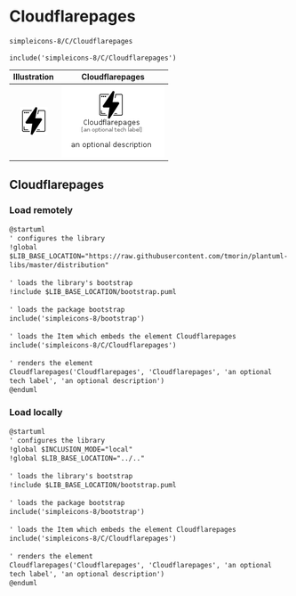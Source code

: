 # Cloudflarepages


```text
simpleicons-8/C/Cloudflarepages
```

```text
include('simpleicons-8/C/Cloudflarepages')
```



| Illustration | Cloudflarepages |
| :---: | :---: |
| ![illustration for Illustration](../../simpleicons-8/C/Cloudflarepages.png) | ![illustration for Cloudflarepages](../../simpleicons-8/C/Cloudflarepages.Local.png) |




## Cloudflarepages

### Load remotely
```plantuml
@startuml
' configures the library
!global $LIB_BASE_LOCATION="https://raw.githubusercontent.com/tmorin/plantuml-libs/master/distribution"

' loads the library's bootstrap
!include $LIB_BASE_LOCATION/bootstrap.puml

' loads the package bootstrap
include('simpleicons-8/bootstrap')

' loads the Item which embeds the element Cloudflarepages
include('simpleicons-8/C/Cloudflarepages')

' renders the element
Cloudflarepages('Cloudflarepages', 'Cloudflarepages', 'an optional tech label', 'an optional description')
@enduml
```

### Load locally
```plantuml
@startuml
' configures the library
!global $INCLUSION_MODE="local"
!global $LIB_BASE_LOCATION="../.."

' loads the library's bootstrap
!include $LIB_BASE_LOCATION/bootstrap.puml

' loads the package bootstrap
include('simpleicons-8/bootstrap')

' loads the Item which embeds the element Cloudflarepages
include('simpleicons-8/C/Cloudflarepages')

' renders the element
Cloudflarepages('Cloudflarepages', 'Cloudflarepages', 'an optional tech label', 'an optional description')
@enduml
```

